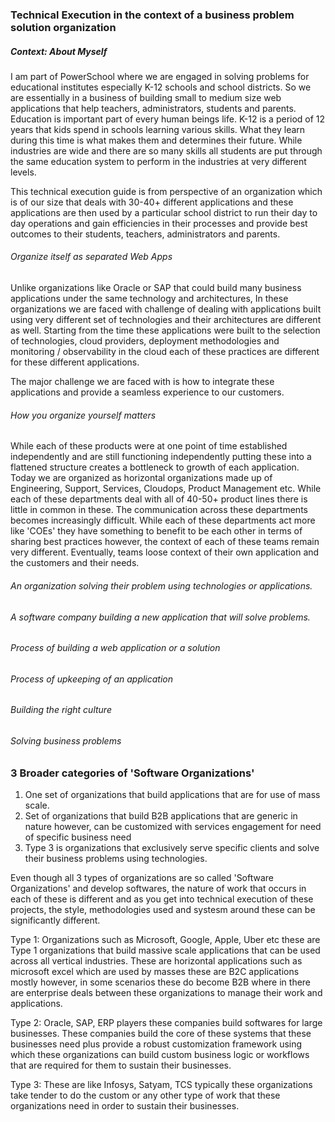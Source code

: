 ### Technical Execution in the context of a business problem solution organization 

##### Context: About Myself 
I am part of PowerSchool where we are engaged in solving problems for educational institutes especially K-12 schools and school districts. So we are essentially in a business of building small to medium size web applications that help teachers, administrators, students and parents. Education is important part of every human beings life. K-12 is a period of 12 years that kids spend in schools learning various skills. What they learn during this time is what makes them and determines their future. While industries are wide and there are so many skills all students are put through the same education system to perform in the industries at very different levels. 

This technical execution guide is from perspective of an organization which is of our size that deals with 30-40+ different applications and these applications are then used by a particular school district to run their day to day operations and gain efficiencies in their processes and provide best outcomes to their students, teachers, administrators and parents. 

###### Organize itself as separated Web Apps
Unlike organizations like Oracle or SAP that could build many business applications under the same technology and architectures, In these organizations we are faced with challenge of dealing with applications built using very different set of technologies and their architectures are different as well. Starting from the time these applications were built to the selection of technologies, cloud providers, deployment methodologies and monitoring / observability in the cloud each of these practices are different for these different applications. 

The major challenge we are faced with is how to integrate these applications and provide a seamless experience to our customers. 

###### How you organize yourself matters 
While each of these products were at one point of time established independently and are still functioning independently putting these into a flattened structure creates a bottleneck to growth of each application. Today we are organized as horizontal organizations made up of Engineering, Support, Services, Cloudops, Product Management etc. While each of these departments deal with all of 40-50+ product lines there is little in common in these. The communication across these departments becomes increasingly difficult. While each of these departments act more like 'COEs' they have something to benefit to be each other in terms of sharing best practices however, the context of each of these teams remain very different. Eventually, teams loose context of their own application and the customers and their needs. 

###### An organization solving their problem using technologies or applications. 
###### A software company building a new application that will solve problems. 
###### Process of building a web application or a solution 
###### Process of upkeeping of an application 
###### Building the right culture 
###### Solving business problems


### 3 Broader categories of 'Software Organizations' 
1. One set of organizations that build applications that are for use of mass scale.
2. Set of organizations that build B2B applications that are generic in nature however, can be customized with services engagement for need of specific business need
3. Type 3 is organizations that exclusively serve specific clients and solve their business problems using technologies.

Even though all 3 types of organizations are so called 'Software Organizations' and develop softwares, the nature of work that occurs in each of these is different and as you get into technical execution of these projects, the style, methodologies used and systesm around these can be significantly different. 

Type 1: 
Organizations such as Microsoft, Google, Apple, Uber etc these are Type 1 organizations that build massive scale applications that can be used across all vertical industries. These are horizontal applications such as microsoft excel which are used by masses these are B2C applications mostly however, in some scenarios these do become B2B where in there are enterprise deals between these organizations to manage their work and applications. 

Type 2: 
Oracle, SAP, ERP players these companies build softwares for large businesses. These companies build the core of these systems that these businesses need plus provide a robust customization framework using which these organizations can build custom business logic or workflows that are required for them to sustain their businesses. 

Type 3: 
These are like Infosys, Satyam, TCS typically these organizations take tender to do the custom or any other type of work that these organizations need in order to sustain their businesses. 



